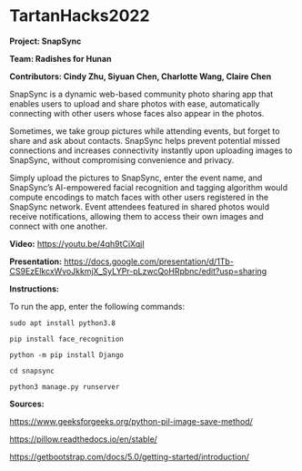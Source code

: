 # TartanHacks2022
**Project: SnapSync**

**Team: Radishes for Hunan**

**Contributors: Cindy Zhu, Siyuan Chen, Charlotte Wang, Claire Chen**

SnapSync is a dynamic web-based community photo sharing app that enables users to upload and share photos with ease, automatically connecting with other users whose faces also appear in the photos. 

Sometimes, we take group pictures while attending events, but forget to share and ask about contacts. SnapSync helps prevent potential missed connections and increases connectivity instantly upon uploading images to SnapSync, without compromising convenience and privacy. 

Simply upload the pictures to SnapSync, enter the event name, and SnapSync’s AI-empowered facial recognition and tagging algorithm would compute encodings to match faces with other users registered in the SnapSync network. Event attendees featured in shared photos would receive notifications, allowing them to access their own images and connect with one another.

**Video:** https://youtu.be/4qh9tCiXqjI


**Presentation:** https://docs.google.com/presentation/d/1Tb-CS9EzElkcxWvoJkkmjX_SyLYPr-pLzwcQoHRpbnc/edit?usp=sharing

**Instructions:**

To run the app, enter the following commands:

`sudo apt install python3.8`

`pip install face_recognition`

`python -m pip install Django`

`cd snapsync`

`python3 manage.py runserver`


**Sources:**

https://www.geeksforgeeks.org/python-pil-image-save-method/

https://pillow.readthedocs.io/en/stable/

https://getbootstrap.com/docs/5.0/getting-started/introduction/
